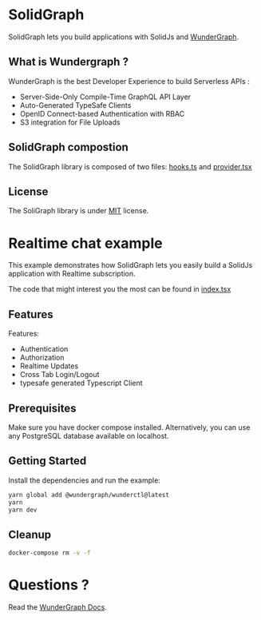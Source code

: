 # SolidGraph

SolidGraph lets you build applications with SolidJs and [WunderGraph](https://wundergraph.com/).

## What is Wundergraph ?

WunderGraph is the best Developer Experience to build Serverless APIs :

- Server-Side-Only Compile-Time GraphQL API Layer
- Auto-Generated TypeSafe Clients
- OpenID Connect-based Authentication with RBAC
- S3 integration for File Uploads

## SolidGraph compostion

The SolidGraph library is composed of two files:
[hooks.ts](https://github.com/verdavaine/solidgraph/blob/master/src/lib/hooks.ts) and [provider.tsx](https://github.com/verdavaine/solidgraph/blob/master/src/lib/provider.tsx)

## License

The SoliGraph library is under [MIT](https://choosealicense.com/licenses/mit/) license.

# Realtime chat example

This example demonstrates how SolidGraph lets you easily build a SolidJs application with Realtime subscription.

The code that might interest you the most can be found in [index.tsx](https://github.com/verdavaine/solidgraph/blob/master/src/pages/index.tsx)

## Features

Features:

- Authentication
- Authorization
- Realtime Updates
- Cross Tab Login/Logout
- typesafe generated Typescript Client

## Prerequisites

Make sure you have docker compose installed. Alternatively, you can use any PostgreSQL database available on localhost.

## Getting Started

Install the dependencies and run the example:

```bash
yarn global add @wundergraph/wunderctl@latest
yarn
yarn dev
```

## Cleanup

```bash
docker-compose rm -v -f
```

# Questions ?

Read the [WunderGraph Docs](https://wundergraph.com/docs).
